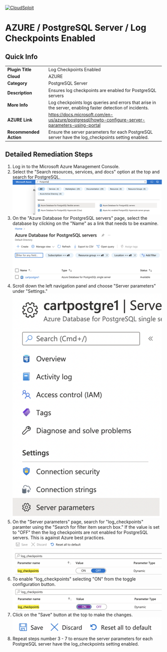 [![CloudSploit](https://cloudsploit.com/img/logo-new-big-text-100.png "CloudSploit")](https://cloudsploit.com)

# AZURE / PostgreSQL Server / Log Checkpoints Enabled

## Quick Info

| | |
|-|-|
| **Plugin Title** | Log Checkpoints Enabled |
| **Cloud** | AZURE |
| **Category** | PostgreSQL Server |
| **Description** | Ensures log checkpoints are enabled for PostgreSQL servers |
| **More Info** | Log checkpoints logs queries and errors that arise in the server, enabling faster detection of incidents. |
| **AZURE Link** | https://docs.microsoft.com/en-us/azure/postgresql/howto-configure-server-parameters-using-portal |
| **Recommended Action** | Ensure the server parameters for each PostgreSQL server have the log_checkpoints setting enabled. |

## Detailed Remediation Steps

1. Log in to the Microsoft Azure Management Console.
2. Select the "Search resources, services, and docs" option at the top and search for PostgreSQL. </br> <img src="/resources/azure/postgresqlserver/log-checkpoints-enabled/step2.png"/>
3. On the "Azure Database for PostgreSQL servers" page, select the database by clicking on the "Name" as a link that needs to be examine.</br> <img src="/resources/azure/postgresqlserver/log-checkpoints-enabled/step3.png"/>
4. Scroll down the left navigation panel and choose "Server parameters" under "Settings."</br> <img src="/resources/azure/postgresqlserver/log-checkpoints-enabled/step4.png"/>
5. On the "Server parameters" page, search for "log_checkpoints" paramter using the "Search for filter item search box." If the value is set to "OFF" then the log checkpoints are not enabled for PostgreSQL servers. This is against Azure best practices.</br> <img src="/resources/azure/postgresqlserver/log-checkpoints-enabled/step5.png"/>
6. To enable "log_checkpoints" selecting "ON" from the toggle configuration button.</br> <img src="/resources/azure/postgresqlserver/log-checkpoints-enabled/step6.png"/>
7. Click on the "Save" button at the top to make the changes.</br> <img src="/resources/azure/postgresqlserver/log-checkpoints-enabled/step7.png"/>
8. Repeat steps number 3 - 7 to ensure the server parameters for each PostgreSQL server have the log_checkpoints setting enabled.</br>
